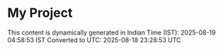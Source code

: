 # My Project

This content is dynamically generated in Indian Time (IST): 2025-08-19 04:58:53 IST
Converted to UTC: 2025-08-18 23:28:53 UTC
